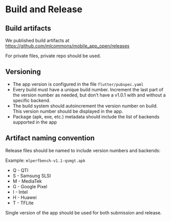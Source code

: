 # Build and Release

## Build artifacts

We published build artifacts
at <https://github.com/mlcommons/mobile_app_open/releases>

For private files, private repo should be used.

## Versioning

* The app version is configured in the file `flutter/pubspec.yaml`
* Every build must have a unique build number. Increment the last part of the
  version number as needed, but don’t have a v1.0.1 with and without a specific
  backend.
* The build system should autoincrement the version number on build. This
  version number should be displayed in the app.
* Package (apk, exe, etc.) metadata should include the list of backends
  supported in the app

## Artifact naming convention

Release files should be named to include version numbers and backends:

Example: `mlperfbench-v1.1-qsmgt.apk`

* Q - QTI
* S - Samsung SLSI
* M - MediaTek
* G - Google Pixel
* I - Intel
* H - Huawei
* T - TFLite

Single version of the app should be used for both submission and release.
